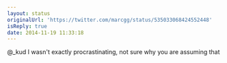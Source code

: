 ```yaml
---
layout: status
originalUrl: 'https://twitter.com/marcgg/status/535033068424552448'
isReply: true
date: 2014-11-19 11:33:18
---
```


@_kud I wasn't exactly procrastinating, not sure why you are assuming that

